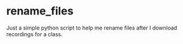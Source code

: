# rename_files
Just a simple python script to help me rename files after I download recordings for a class. 
